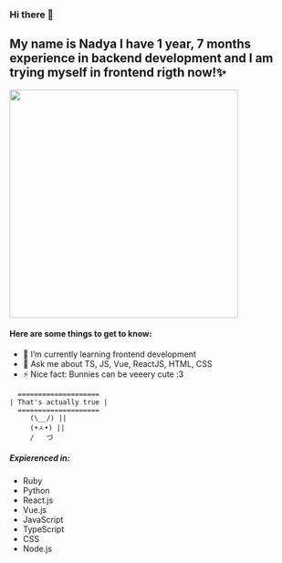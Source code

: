 ### Hi there 👋
## My name is Nadya I have 1 year, 7 months experience in backend development and I am trying myself in frontend rigth now!✨

<img src="https://img.hhcdn.ru/photo/693663545.jpeg?t=1697536383&h=xRJnjxvfIcIR--mn11Dmlw" width="400">

#### Here are some things to get to know:
- 🌱 I’m currently learning frontend development
- 💬 Ask me about TS, JS, Vue, ReactJS, HTML, CSS
- ⚡ Nice fact: Bunnies can be veeery cute :З
```
  ====================
| That's actually true |
  ====================
     (\__/) ||
     (•ㅅ•) ||
     /   づ
```
##### Expierenced in:
* Ruby
* Python
* React.js
* Vue.js
* JavaScript
* TypeScript
* CSS
* Node.js


<!--
**NadyaSukhova/NadyaSukhova** is a ✨ _special_ ✨ repository because its `README.md` (this file) appears on your GitHub profile.

Here are some ideas to get you started:

- 🔭 I’m currently working on ...
- 🌱 I’m currently learning ...
- 👯 I’m looking to collaborate on ...
- 🤔 I’m looking for help with ...
- 💬 Ask me about ...
- 📫 How to reach me: ...
- 😄 Pronouns: ...
- ⚡ Fun fact: ...
-->
